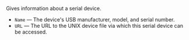 Gives information about a serial device.

   - `Name` — The device's USB manufacturer, model, and serial number.
   - `URL` — The URL to the UNIX device file via which this serial device can be accessed.
